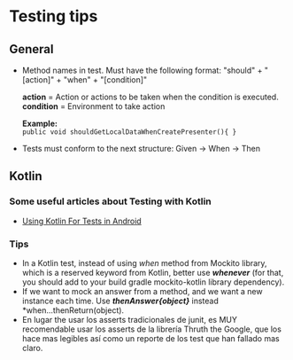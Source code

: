 # Testing tips

## General
* Method names in test. Must have the following format: "should" + "[action]" + "when" + "[condition]"<br>
  
  <b>action</b> = Action or actions to be taken when the condition is executed.<br>
  <b>condition</b> = Environment to take action <br>
  
  <b>Example:</b><br>
  `public void shouldGetLocalDataWhenCreatePresenter(){
  }`
  
* Tests must conform to the next structure: Given -> When -> Then

## Kotlin
### Some useful articles about Testing with Kotlin
* [Using Kotlin For Tests in Android](https://medium.com/@sergii/using-kotlin-for-tests-in-android-6d4a0c818776)

### Tips
* In a Kotlin test, instead of using *when* method from Mockito library, which is a reserved keyword from Kotlin, better use ***whenever*** (for that, you should add to your build gradle mockito-kotlin library dependency).
* If we want to mock an answer from a method, and we want a new instance each time. Use ***thenAnswer{object}*** instead *when...thenReturn(object).
* En lugar the usar los asserts tradicionales de junit, es MUY recomendable usar los asserts de la librería Thruth the Google, que los hace mas legibles así como un reporte de los test que han fallado mas claro.
